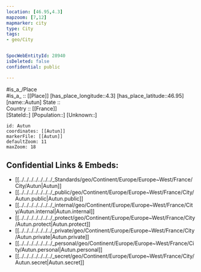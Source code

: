 ```yaml
---
location: [46.95,4.3] 
mapzoom: [7,12] 
mapmarker: city 
type: City
tags:
- geo/City


SpocWebEntityId: 28940
isDeleted: false
confidential: public

---
```

#is_a_/Place  
#is_a_ :: [[Place]] 
[has_place_longitude::4.3] 
[has_place_latitude::46.95] 
[name::Autun] 
State ::  
Country :: [[France]]  
[StateId::] 
[Population::] 
[Unknown::] 


```leaflet
id: Autun
coordinates: [[Autun]] 
markerFile: [[Autun]] 
defaultZoom: 11 
maxZoom: 18
```


## Confidential Links & Embeds: 
- [[../../../../../../../_Standards/geo/Continent/Europe/Europe~West/France/City/Autun|Autun]] 
- [[../../../../../../../_public/geo/Continent/Europe/Europe~West/France/City/Autun.public|Autun.public]] 
- [[../../../../../../../_internal/geo/Continent/Europe/Europe~West/France/City/Autun.internal|Autun.internal]] 
- [[../../../../../../../_protect/geo/Continent/Europe/Europe~West/France/City/Autun.protect|Autun.protect]] 
- [[../../../../../../../_private/geo/Continent/Europe/Europe~West/France/City/Autun.private|Autun.private]] 
- [[../../../../../../../_personal/geo/Continent/Europe/Europe~West/France/City/Autun.personal|Autun.personal]] 
- [[../../../../../../../_secret/geo/Continent/Europe/Europe~West/France/City/Autun.secret|Autun.secret]] 
